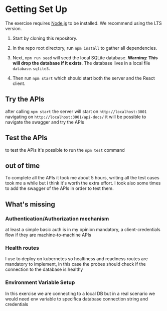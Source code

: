 # Getting Set Up

  
The exercise requires [Node.js](https://nodejs.org/en/) to be installed. We recommend using the LTS version.

  

1. Start by cloning this repository.

  

1. In the repo root directory, run `npm install` to gather all dependencies.

  

1. Next, `npm run seed` will seed the local SQLite database. **Warning: This will drop the database if it exists**. The database lives in a local file `database.sqlite3`.

  

1. Then run `npm start` which should start both the server and the React client.

## Try the APIs

after calling `npm start` the server will start on `http://localhost:3001` navigating on `http://localhost:3001/api-docs/` it will be possible to navigate the swagger and try the APIs

## Test the APIs
to test the APIs it's possible to run the `npm test` command

## out of time
To complete all the APIs it took me about 5 hours, writing all the test cases took me a while but i think it's worth the extra effort. 
I took also some times to add the swagger of the APIs in order to test them. 

## What's missing
### Authentication/Authorization mechanism 
at least a simple basic auth is in my opinion mandatory, a client-credentials flow if they are machine-to-machine APIs

### Health routes
I use to deploy on kubernetes so healtiness and readiness routes are mandatory to implement, in this case the probes should check if the connection to the database is healthy

### Environment Variable Setup
In this exercise we are connecting to a local DB but in a real scenario we would need env variable to specifica database connection string and credentials

